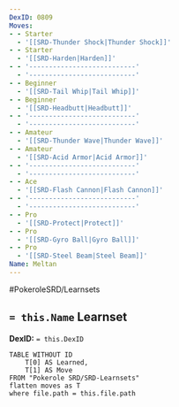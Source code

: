 ```yaml
---
DexID: 0809
Moves:
- - Starter
  - '[[SRD-Thunder Shock|Thunder Shock]]'
- - Starter
  - '[[SRD-Harden|Harden]]'
- - '---------------------------'
  - '---------------------------'
- - Beginner
  - '[[SRD-Tail Whip|Tail Whip]]'
- - Beginner
  - '[[SRD-Headbutt|Headbutt]]'
- - '---------------------------'
  - '---------------------------'
- - Amateur
  - '[[SRD-Thunder Wave|Thunder Wave]]'
- - Amateur
  - '[[SRD-Acid Armor|Acid Armor]]'
- - '---------------------------'
  - '---------------------------'
- - Ace
  - '[[SRD-Flash Cannon|Flash Cannon]]'
- - '---------------------------'
  - '---------------------------'
- - Pro
  - '[[SRD-Protect|Protect]]'
- - Pro
  - '[[SRD-Gyro Ball|Gyro Ball]]'
- - Pro
  - '[[SRD-Steel Beam|Steel Beam]]'
Name: Meltan
---
```


#PokeroleSRD/Learnsets

## `= this.Name` Learnset

**DexID:** `= this.DexID`

```dataview
TABLE WITHOUT ID
    T[0] AS Learned,
    T[1] AS Move
FROM "Pokerole SRD/SRD-Learnsets"
flatten moves as T
where file.path = this.file.path
```
